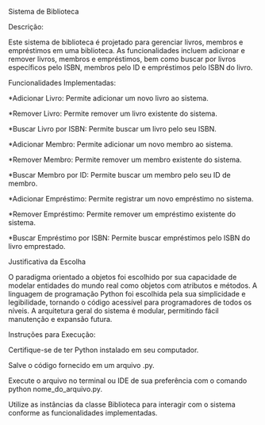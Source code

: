 Sistema de Biblioteca
 
   Descrição:

Este sistema de biblioteca é projetado para gerenciar livros, membros e empréstimos em uma biblioteca. As funcionalidades incluem adicionar e remover livros, membros e empréstimos, bem como buscar por livros específicos pelo ISBN, membros pelo ID e empréstimos pelo ISBN do livro.

   Funcionalidades Implementadas:

 *Adicionar Livro: Permite adicionar um novo livro ao sistema.
 
 *Remover Livro: Permite remover um livro existente do sistema.

 *Buscar Livro por ISBN: Permite buscar um livro pelo seu ISBN.

 *Adicionar Membro: Permite adicionar um novo membro ao sistema.

 *Remover Membro: Permite remover um membro existente do sistema.
 
 *Buscar Membro por ID: Permite buscar um membro pelo seu ID de membro.

 *Adicionar Empréstimo: Permite registrar um novo empréstimo no sistema.
 
 *Remover Empréstimo: Permite remover um empréstimo existente do sistema.
 
 *Buscar Empréstimo por ISBN: Permite buscar empréstimos pelo ISBN do livro emprestado.
  
   Justificativa da Escolha

O paradigma orientado a objetos foi escolhido por sua capacidade de modelar entidades do mundo real como objetos com atributos e métodos. A linguagem de programação Python foi escolhida pela sua simplicidade e legibilidade, tornando o código acessível para programadores de todos os níveis. A arquitetura geral do sistema é modular, permitindo fácil manutenção e expansão futura.

   Instruções para Execução:

Certifique-se de ter Python instalado em seu computador.

Salve o código fornecido em um arquivo .py.

Execute o arquivo no terminal ou IDE de sua preferência com o comando python nome_do_arquivo.py.

Utilize as instâncias da classe Biblioteca para interagir com o sistema conforme as funcionalidades implementadas.
